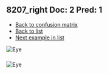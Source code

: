 ## 8207_right Doc: 2 Pred: 1
- [Back to confusion matrix](https://github.com/juliandewit/kaggle_retinopathy/blob/master/matrix.md)
- [Back to list](https://github.com/juliandewit/kaggle_retinopathy/blob/master/lists/21/list.md)
- [Next example in list](https://github.com/juliandewit/kaggle_retinopathy/blob/master/lists/21/82/8245_right.md)

![Eye](https://retinopaty.blob.core.windows.net/size1024/8207_right_2.jpeg)

### 

![Eye]()
